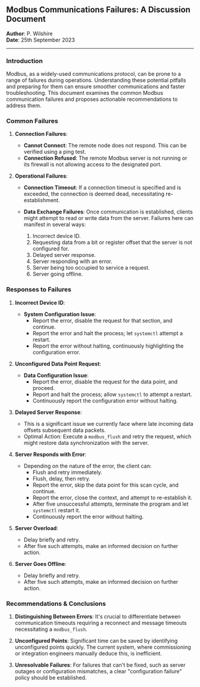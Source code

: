 ## Modbus Communications Failures: A Discussion Document

**Author**: P. Wilshire  
**Date**: 25th September 2023

---

### Introduction

Modbus, as a widely-used communications protocol, can be prone to a range of failures during operations. Understanding these potential pitfalls and preparing for them can ensure smoother communications and faster troubleshooting. This document examines the common Modbus communication failures and proposes actionable recommendations to address them.

### Common Failures

1. **Connection Failures**:
    - **Cannot Connect**: The remote node does not respond. This can be verified using a ping test.
    - **Connection Refused**: The remote Modbus server is not running or its firewall is not allowing access to the designated port.

2. **Operational Failures**:
    - **Connection Timeout**: If a connection timeout is specified and is exceeded, the connection is deemed dead, necessitating re-establishment.
  
    - **Data Exchange Failures**: Once communication is established, clients might attempt to read or write data from the server. Failures here can manifest in several ways:
        1. Incorrect device ID.
        2. Requesting data from a bit or register offset that the server is not configured for.
        3. Delayed server response.
        4. Server responding with an error.
        5. Server being too occupied to service a request.
        6. Server going offline.

### Responses to Failures

1. **Incorrect Device ID**:
    - **System Configuration Issue**:
        - Report the error, disable the request for that section, and continue.
        - Report the error and halt the process; let `systemctl` attempt a restart.
        - Report the error without halting, continuously highlighting the configuration error.

2. **Unconfigured Data Point Request**:
    - **Data Configuration Issue**:
        - Report the error, disable the request for the data point, and proceed.
        - Report and halt the process; allow `systemctl` to attempt a restart.
        - Continuously report the configuration error without halting.

3. **Delayed Server Response**:
    - This is a significant issue we currently face where late incoming data offsets subsequent data packets.
    - Optimal Action: Execute a `modbus_flush` and retry the request, which might restore data synchronization with the server.

4. **Server Responds with Error**:
    - Depending on the nature of the error, the client can:
        - Flush and retry immediately.
        - Flush, delay, then retry.
        - Report the error, skip the data point for this scan cycle, and continue.
        - Report the error, close the context, and attempt to re-establish it.
        - After five unsuccessful attempts, terminate the program and let `systemctl` restart it.
        - Continuously report the error without halting.

5. **Server Overload**:
    - Delay briefly and retry.
    - After five such attempts, make an informed decision on further action.

6. **Server Goes Offline**:
    - Delay briefly and retry.
    - After five such attempts, make an informed decision on further action.

### Recommendations & Conclusions

1. **Distinguishing Between Errors**:
    It's crucial to differentiate between communication timeouts requiring a reconnect and message timeouts necessitating a `modbus_flush`.

2. **Unconfigured Points**:
    Significant time can be saved by identifying unconfigured points quickly. The current system, where commissioning or integration engineers manually deduce this, is inefficient.

3. **Unresolvable Failures**:
    For failures that can't be fixed, such as server outages or configuration mismatches, a clear "configuration failure" policy should be established.

